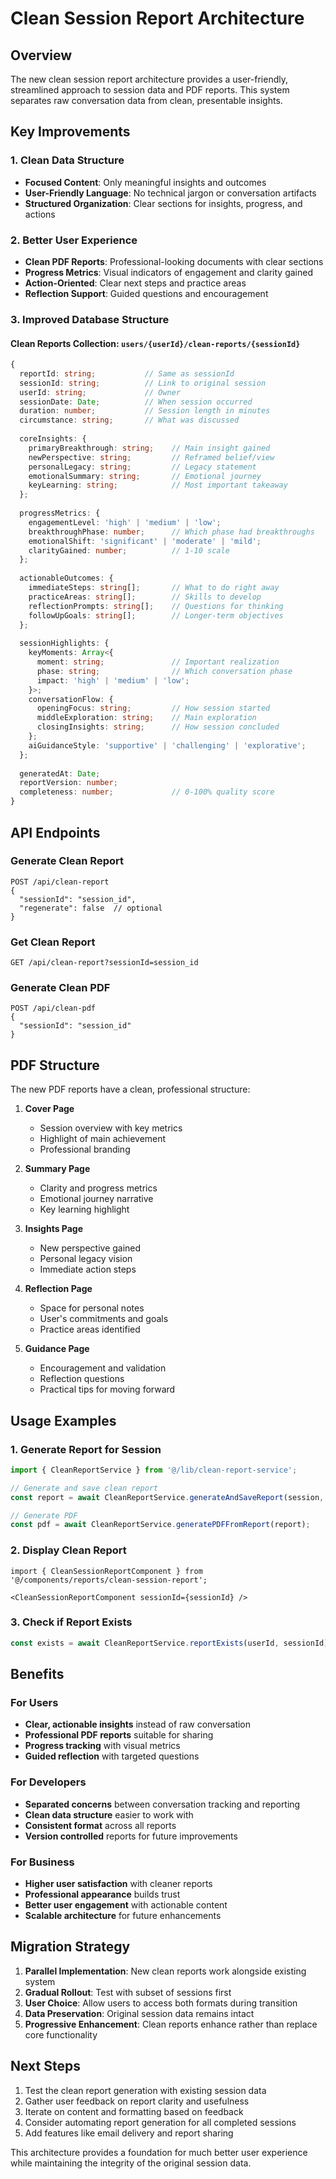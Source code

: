 # Clean Session Report Architecture

## Overview

The new clean session report architecture provides a user-friendly, streamlined approach to session data and PDF reports. This system separates raw conversation data from clean, presentable insights.

## Key Improvements

### 1. **Clean Data Structure**
- **Focused Content**: Only meaningful insights and outcomes
- **User-Friendly Language**: No technical jargon or conversation artifacts
- **Structured Organization**: Clear sections for insights, progress, and actions

### 2. **Better User Experience**
- **Clean PDF Reports**: Professional-looking documents with clear sections
- **Progress Metrics**: Visual indicators of engagement and clarity gained
- **Action-Oriented**: Clear next steps and practice areas
- **Reflection Support**: Guided questions and encouragement

### 3. **Improved Database Structure**

#### Clean Reports Collection: `users/{userId}/clean-reports/{sessionId}`
```typescript
{
  reportId: string;           // Same as sessionId
  sessionId: string;          // Link to original session
  userId: string;             // Owner
  sessionDate: Date;          // When session occurred
  duration: number;           // Session length in minutes
  circumstance: string;       // What was discussed
  
  coreInsights: {
    primaryBreakthrough: string;    // Main insight gained
    newPerspective: string;         // Reframed belief/view
    personalLegacy: string;         // Legacy statement
    emotionalSummary: string;       // Emotional journey
    keyLearning: string;            // Most important takeaway
  };
  
  progressMetrics: {
    engagementLevel: 'high' | 'medium' | 'low';
    breakthroughPhase: number;      // Which phase had breakthroughs
    emotionalShift: 'significant' | 'moderate' | 'mild';
    clarityGained: number;          // 1-10 scale
  };
  
  actionableOutcomes: {
    immediateSteps: string[];       // What to do right away
    practiceAreas: string[];        // Skills to develop
    reflectionPrompts: string[];    // Questions for thinking
    followUpGoals: string[];        // Longer-term objectives
  };
  
  sessionHighlights: {
    keyMoments: Array<{
      moment: string;               // Important realization
      phase: string;                // Which conversation phase
      impact: 'high' | 'medium' | 'low';
    }>;
    conversationFlow: {
      openingFocus: string;         // How session started
      middleExploration: string;    // Main exploration
      closingInsights: string;      // How session concluded
    };
    aiGuidanceStyle: 'supportive' | 'challenging' | 'explorative';
  };
  
  generatedAt: Date;
  reportVersion: number;
  completeness: number;             // 0-100% quality score
}
```

## API Endpoints

### Generate Clean Report
```
POST /api/clean-report
{
  "sessionId": "session_id",
  "regenerate": false  // optional
}
```

### Get Clean Report
```
GET /api/clean-report?sessionId=session_id
```

### Generate Clean PDF
```
POST /api/clean-pdf
{
  "sessionId": "session_id"
}
```

## PDF Structure

The new PDF reports have a clean, professional structure:

1. **Cover Page**
   - Session overview with key metrics
   - Highlight of main achievement
   - Professional branding

2. **Summary Page**
   - Clarity and progress metrics
   - Emotional journey narrative
   - Key learning highlight

3. **Insights Page**
   - New perspective gained
   - Personal legacy vision
   - Immediate action steps

4. **Reflection Page**
   - Space for personal notes
   - User's commitments and goals
   - Practice areas identified

5. **Guidance Page**
   - Encouragement and validation
   - Reflection questions
   - Practical tips for moving forward

## Usage Examples

### 1. Generate Report for Session
```typescript
import { CleanReportService } from '@/lib/clean-report-service';

// Generate and save clean report
const report = await CleanReportService.generateAndSaveReport(session, messages);

// Generate PDF
const pdf = await CleanReportService.generatePDFFromReport(report);
```

### 2. Display Clean Report
```tsx
import { CleanSessionReportComponent } from '@/components/reports/clean-session-report';

<CleanSessionReportComponent sessionId={sessionId} />
```

### 3. Check if Report Exists
```typescript
const exists = await CleanReportService.reportExists(userId, sessionId);
```

## Benefits

### For Users
- **Clear, actionable insights** instead of raw conversation
- **Professional PDF reports** suitable for sharing
- **Progress tracking** with visual metrics
- **Guided reflection** with targeted questions

### For Developers
- **Separated concerns** between conversation tracking and reporting
- **Clean data structure** easier to work with
- **Consistent format** across all reports
- **Version controlled** reports for future improvements

### For Business
- **Higher user satisfaction** with cleaner reports
- **Professional appearance** builds trust
- **Better user engagement** with actionable content
- **Scalable architecture** for future enhancements

## Migration Strategy

1. **Parallel Implementation**: New clean reports work alongside existing system
2. **Gradual Rollout**: Test with subset of sessions first
3. **User Choice**: Allow users to access both formats during transition
4. **Data Preservation**: Original session data remains intact
5. **Progressive Enhancement**: Clean reports enhance rather than replace core functionality

## Next Steps

1. Test the clean report generation with existing session data
2. Gather user feedback on report clarity and usefulness
3. Iterate on content and formatting based on feedback
4. Consider automating report generation for all completed sessions
5. Add features like email delivery and report sharing

This architecture provides a foundation for much better user experience while maintaining the integrity of the original session data.
